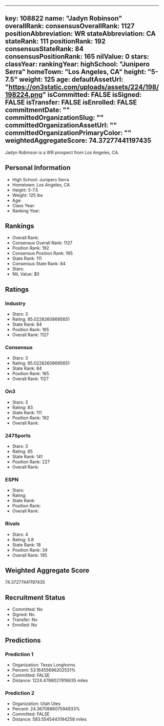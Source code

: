---
  key: 108822
  name: "Jadyn Robinson"
  overallRank: 
  consensusOverallRank: 1127
  positionAbbreviation: WR
  stateAbbreviation: CA
  stateRank: 111
  positionRank: 192
  consensusStateRank: 84
  consensusPositionRank: 165
  nilValue: 0
  stars: 
  classYear: 
  rankingYear: 
  highSchool: "Junipero Serra"
  homeTown: "Los Angeles, CA"
  height: "5-7.5"
  weight: 125
  age: 
  defaultAssetUrl: "https://on3static.com/uploads/assets/224/198/198224.png"
  isCommitted: FALSE
  isSigned: FALSE
  isTransfer: FALSE
  isEnrolled: FALSE
  commitmentDate: ""
  committedOrganizationSlug: ""
  committedOrganizationAssetUrl: ""
  committedOrganizationPrimaryColor: ""
  weightedAggregateScore: 74.37277441197435
  ---
  
  Jadyn Robinson is a WR prospect from Los Angeles, CA.
  
  ## Personal Information
  - High School: Junipero Serra
  - Hometown: Los Angeles, CA
  - Height: 5-7.5
  - Weight: 125 lbs
  - Age: 
  - Class Year: 
  - Ranking Year: 
  
  ## Rankings
  - Overall Rank: 
  - Consensus Overall Rank: 1127
  - Position Rank: 192
  - Consensus Position Rank: 165
  - State Rank: 111
  - Consensus State Rank: 84
  - Stars: 
  - NIL Value: $0
  
  ## Ratings
  
  ### Industry
  - Stars: 3
  - Rating: 85.02282608695651
  - State Rank: 84
  - Position Rank: 165
  - Overall Rank: 1127
  
  ### Consensus
  - Stars: 3
  - Rating: 85.02282608695651
  - State Rank: 84
  - Position Rank: 165
  - Overall Rank: 1127
  
  ### On3
  - Stars: 3
  - Rating: 83
  - State Rank: 111
  - Position Rank: 192
  - Overall Rank: 
  
  ### 247Sports
  - Stars: 3
  - Rating: 85
  - State Rank: 141
  - Position Rank: 227
  - Overall Rank: 
  
  ### ESPN
  - Stars: 
  - Rating: 
  - State Rank: 
  - Position Rank: 
  - Overall Rank: 
  
  ### Rivals
  - Stars: 4
  - Rating: 5.8
  - State Rank: 18
  - Position Rank: 34
  - Overall Rank: 195
  
  ## Weighted Aggregate Score
  74.37277441197435
  
  ## Recruitment Status
  - Committed: No
  - Signed: No
  - Transfer: No
  - Enrolled: No
  
  
  
  ## Predictions
  
  ### Prediction 1
  - Organization: Texas Longhorns
  - Percent: 53.16455696202531%
  - Committed: FALSE
  - Distance: 1224.4788027816635 miles
  
  ### Prediction 2
  - Organization: Utah Utes
  - Percent: 24.367088607594933%
  - Committed: FALSE
  - Distance: 583.5545443194258 miles
  